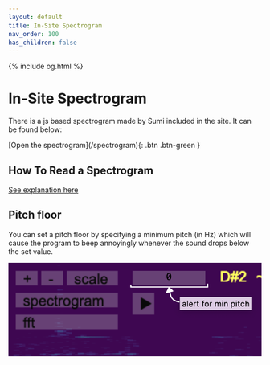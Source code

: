 ```yaml
---
layout: default
title: In-Site Spectrogram
nav_order: 100
has_children: false
---
```

{% include og.html %}
# In-Site Spectrogram
There is a js based spectrogram made by Sumi included in the site. It can be found below:

<span class="fs-8">
[Open the spectrogram](/spectrogram){: .btn .btn-green }
</span>

## How To Read a Spectrogram
[See explanation here](https://sumianvoice.github.io/wiki/pages/other-resources/spectrograms.html)


## Pitch floor
You can set a pitch floor by specifying a minimum pitch (in Hz) which will cause the program to beep annoyingly whenever the sound drops below the set value.

![Pitch Floor Setting](/img/pitch_floor.png)
